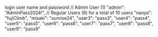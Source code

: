 login user name and password 
          // Admin User (1)
          "admin": "AdminPass2024!",
          // Regular Users (9) for a total of 10 users
          "naoya": "fujiClimb",
          "misaki": "sunrise24",
          "user3": "pass3",
          "user4": "pass4",
          "user5": "pass5",
          "user6": "pass6",
          "user7": "pass7",
          "user8": "pass8",
          "user9": "pass9"
